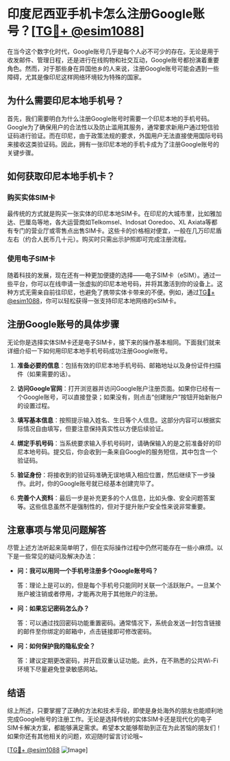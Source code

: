 # 印度尼西亚手机卡怎么注册Google账号？[[TG💪+ @esim1088](https://t.me/s/esim1088)]

在当今这个数字化时代，Google账号几乎是每个人必不可少的存在。无论是用于收发邮件、管理日程，还是进行在线购物和社交互动，Google账号都扮演着重要角色。然而，对于那些身在异国他乡的人来说，注册Google账号可能会遇到一些障碍，尤其是像印尼这样网络环境较为特殊的国家。

## 为什么需要印尼本地手机号？

首先，我们需要明白为什么注册Google账号时需要一个印尼本地的手机号码。Google为了确保用户的合法性以及防止滥用其服务，通常要求新用户通过短信验证码进行验证。而在印尼，由于政策法规的要求，外国用户无法直接使用国际号码来接收这类验证码。因此，拥有一张印尼本地的手机卡成为了注册Google账号的关键步骤。

## 如何获取印尼本地手机卡？

### 购买实体SIM卡

最传统的方式就是购买一张实体的印尼本地SIM卡。在印尼的大城市里，比如雅加达、巴厘岛等地，各大运营商如Telkomsel、Indosat Ooredoo、XL Axiata等都有专门的营业厅或零售点出售SIM卡。这些卡的价格相对便宜，一般在几万印尼盾左右（约合人民币几十元）。购买时只需出示护照即可完成注册流程。

### 使用电子SIM卡

随着科技的发展，现在还有一种更加便捷的选择——电子SIM卡（eSIM）。通过一些平台，你可以在线申请一张虚拟的印尼本地号码，并将其激活到你的设备上。这种方式无需亲自前往印尼，也避免了携带实体卡带来的不便。例如，通过[TG💪+ @esim1088](https://t.me/s/esim1088)，你可以轻松获得一张支持印尼本地网络的eSIM卡。

## 注册Google账号的具体步骤

无论你是选择实体SIM卡还是电子SIM卡，接下来的操作基本相同。下面我们就来详细介绍一下如何用印尼本地手机号码成功注册Google账号。

1. **准备必要的信息**：包括有效的印尼本地手机号码、邮箱地址以及身份证件扫描件（如果需要的话）。
   
2. **访问Google官网**：打开浏览器并访问Google账户注册页面。如果你已经有一个Google账号，可以直接登录；如果没有，则点击“创建账户”按钮开始新账户的设置过程。

3. **填写基本信息**：按照提示输入姓名、生日等个人信息。这部分内容可以根据实际情况自由填写，但要注意保持真实性以方便后续验证。

4. **绑定手机号码**：当系统要求输入手机号码时，请确保输入的是之前准备好的印尼本地号码。提交后，你会收到一条来自Google的服务短信，其中包含一个验证码。

5. **验证身份**：将接收到的验证码准确无误地填入相应位置，然后继续下一步操作。此时，你的Google账号就已经基本创建完毕了。

6. **完善个人资料**：最后一步是补充更多的个人信息，比如头像、安全问题答案等。这些信息虽然不是强制性的，但对于提升账户安全性来说非常重要。

## 注意事项与常见问题解答

尽管上述方法听起来简单明了，但在实际操作过程中仍然可能存在一些小麻烦。以下是一些常见的疑问及解决办法：

- **问：我可以用同一个手机号注册多个Google账号吗？**
  
  答：理论上是可以的，但是每个手机号只能同时关联一个活跃账户。一旦某个账户被注销或者停用，才能再次用于其他账户的注册。

- **问：如果忘记密码怎么办？**

  答：可以通过找回密码功能重置密码。通常情况下，系统会发送一封包含链接的邮件至你绑定的邮箱中，点击链接即可修改密码。

- **问：如何保护我的隐私安全？**

  答：建议定期更改密码，并开启双重认证功能。此外，在不熟悉的公共Wi-Fi环境下尽量避免登录敏感网站。

## 结语

综上所述，只要掌握了正确的方法和技术手段，即使是身处海外的朋友也能顺利地完成Google账号的注册工作。无论是选择传统的实体SIM卡还是现代化的电子SIM卡解决方案，都能够满足需求。希望本文能够帮助到正在为此苦恼的朋友们！如果你还有其他相关的问题，欢迎随时留言讨论哦~

[[TG💪+ @esim1088](https://t.me/s/esim1088) ![Image](https://i.postimg.cc/4NQfJmqS/Snipaste-2025-05-13-00-14-12.png)]